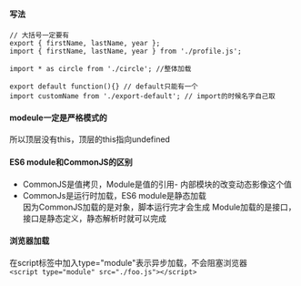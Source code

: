 #### 写法 
```
// 大括号一定要有
export { firstName, lastName, year };
import { firstName, lastName, year } from './profile.js';

import * as circle from './circle'; //整体加载

export default function(){} // default只能有一个 
import customName from './export-default'; // import的时候名字自己取 
```   

#### modeule一定是严格模式的 
所以顶层没有this，顶层的this指向undefined   

#### ES6 module和CommonJS的区别  
- CommonJS是值拷贝，Module是值的引用- 内部模块的改变动态影像这个值  
- CommonJs是运行时加载，ES6 module是静态加载  
因为CommonJS加载的是对象，脚本运行完才会生成
Module加载的是接口，接口是静态定义，静态解析时就可以完成  

#### 浏览器加载  
在script标签中加入type="module"表示异步加载，不会阻塞浏览器  
```<script type="module" src="./foo.js"></script>```  